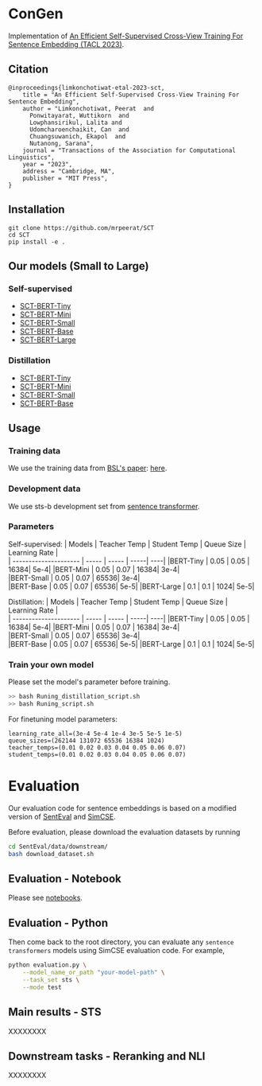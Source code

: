 # ConGen
Implementation of [An Efficient Self-Supervised Cross-View Training For Sentence Embedding (TACL 2023)]().

## Citation
```
@inproceedings{limkonchotiwat-etal-2023-sct,
    title = "An Efficient Self-Supervised Cross-View Training For Sentence Embedding",
    author = "Limkonchotiwat, Peerat  and
      Ponwitayarat, Wuttikorn  and
      Lowphansirikul, Lalita and
      Udomcharoenchaikit, Can  and
      Chuangsuwanich, Ekapol  and
      Nutanong, Sarana",
    journal = "Transactions of the Association for Computational Linguistics",
    year = "2023",
    address = "Cambridge, MA",
    publisher = "MIT Press",
}
```

## Installation
```
git clone https://github.com/mrpeerat/SCT
cd SCT
pip install -e .
``` 

## Our models (Small to Large)
### Self-supervised
- [SCT-BERT-Tiny]()
- [SCT-BERT-Mini]()
- [SCT-BERT-Small]()
- [SCT-BERT-Base]()
- [SCT-BERT-Large]()
### Distillation
- [SCT-BERT-Tiny]()
- [SCT-BERT-Mini]()
- [SCT-BERT-Small]()
- [SCT-BERT-Base]()


## Usage
### Training data
We use the training data from [BSL's paper](https://aclanthology.org/2021.acl-long.402.pdf): [here](https://drive.google.com/file/d/1HeqsEChDr7i_kxbdJvmVaRMSFKDRnFBY/view?usp=sharing).

### Development data
We use sts-b development set from [sentence transformer](https://sbert.net/datasets/stsbenchmark.tsv.gz).

### Parameters
Self-supervised:
| Models  | Teacher Temp | Student Temp | Queue Size | Learning Rate |   
| --------------------- | ----- | ----- | -----| ----|
|BERT-Tiny              | 0.05  | 0.05  | 16384| 5e-4|
|BERT-Mini              | 0.05  | 0.07  | 16384| 3e-4|  
|BERT-Small             | 0.05  | 0.07  | 65536| 3e-4|  
|BERT-Base              | 0.05  | 0.07  | 65536| 5e-5| 
|BERT-Large             |  0.1  |  0.1  |  1024| 5e-5| 

Distillation:
| Models  | Teacher Temp | Student Temp | Queue Size | Learning Rate |   
| --------------------- | ----- | ----- | -----| ----|
|BERT-Tiny              | 0.05  | 0.05  | 16384| 5e-4|
|BERT-Mini              | 0.05  | 0.07  | 16384| 3e-4|  
|BERT-Small             | 0.05  | 0.07  | 65536| 3e-4|  
|BERT-Base              | 0.05  | 0.07  | 65536| 5e-5| 
|BERT-Large             |  0.1  |  0.1  |  1024| 5e-5| 

### Train your own model
Please set the model's parameter before training.
```bash
>> bash Runing_distillation_script.sh
>> bash Runing_script.sh
```

For finetuning model parameters: 
```
learning_rate_all=(3e-4 5e-4 1e-4 3e-5 5e-5 1e-5)
queue_sizes=(262144 131072 65536 16384 1024)
teacher_temps=(0.01 0.02 0.03 0.04 0.05 0.06 0.07)
student_temps=(0.01 0.02 0.03 0.04 0.05 0.06 0.07)
```

# Evaluation
Our evaluation code for sentence embeddings is based on a modified version of [SentEval](https://github.com/facebookresearch/SentEval) and [SimCSE](https://github.com/princeton-nlp/SimCSE).

Before evaluation, please download the evaluation datasets by running
```bash
cd SentEval/data/downstream/
bash download_dataset.sh
```

## Evaluation - Notebook
Please see [notebooks]().

## Evaluation - Python
Then come back to the root directory, you can evaluate any `sentence transformers` models using SimCSE evaluation code. For example,
```bash
python evaluation.py \
    --model_name_or_path "your-model-path" \
    --task_set sts \
    --mode test
```

## Main results - STS
XXXXXXXX

## Downstream tasks - Reranking and NLI
XXXXXXXX
